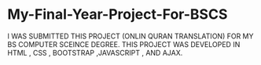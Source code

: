 # My-Final-Year-Project-For-BSCS
I WAS SUBMITTED THIS PROJECT (ONLIN QURAN TRANSLATION) FOR MY BS COMPUTER SCEINCE DEGREE.
THIS PROJECT WAS DEVELOPED IN HTML , CSS , BOOTSTRAP ,JAVASCRIPT , AND AJAX.

